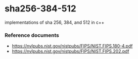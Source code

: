 # sha256-384-512

implementations of sha 256, 384, and 512 in c++

### Reference documents
* https://nvlpubs.nist.gov/nistpubs/FIPS/NIST.FIPS.180-4.pdf
* https://nvlpubs.nist.gov/nistpubs/FIPS/NIST.FIPS.202.pdf
